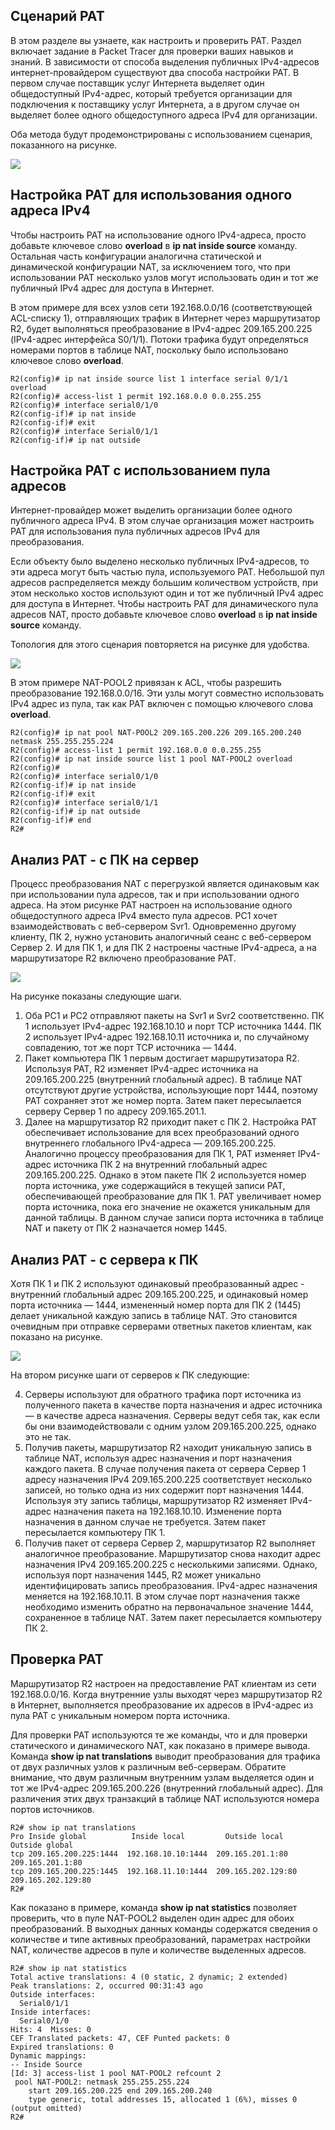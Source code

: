 <!-- 6.6.1 -->
## Сценарий  PAT

В этом разделе вы узнаете, как настроить и проверить PAT. Раздел включает задание в Packet Tracer для проверки ваших навыков и знаний. В зависимости от способа выделения публичных IPv4-адресов интернет-провайдером существуют два способа настройки PAT. В первом случае поставщик услуг Интернета выделяет один общедоступный IPv4-адрес, который требуется организации для подключения к поставщику услуг Интернета, а в другом случае он выделяет более одного общедоступного адреса IPv4 для организации.

Оба метода будут продемонстрированы с использованием сценария, показанного на рисунке.

![](./assets/6.6.1.png)
<!-- /courses/ensa-dl/ae8e8c86-34fd-11eb-ba19-f1886492e0e4/aeb54e64-34fd-11eb-ba19-f1886492e0e4/assets/c63dd192-1c46-11ea-af56-e368b99e9723.svg -->

<!--
На рисунке изображен процесс преобразования адресов порта. Внутренняя сеть из двух ПК с PC1 по адресу 192.168.10.10 и PC2 по адресу 192.168.11.10, подключенных к маршрутизатору R1 на последовательном подключении S0/1/0 к маршрутизатору R2. На внешнем подключении к Интернету R2 у вас есть два сервера Svr1 по адресу 209.165.201.1 и Srvr2 по адресу 209.165.202.129. Существует таблица NAT с четырьмя столбцами: Внутренний локальный адрес, Внутренний глобальный адрес, Внешний локальный адрес и Внешний глобальный адрес. PC1 имеет внутренний локальный IP-адрес 192.168.10. 10:1444 сопоставлен с внутренним глобальным адресом 209.165.200. 225:1444. Внешний локальный IP-адрес — это адрес назначения 209.165.201. 1:80, сопоставленный с 209.165.201. 1:80. PC2 имеет внутренний локальный IP-адрес 192.168.11. 10:1444 сопоставлен с внутренним глобальным IP-адресом 209.165.200. 226:1445. Адрес назначения PC2s — внешний глобальный IP-адрес 209.165.202. 129:80 сопоставлен с внешним глобальным IP-адресом 209.165.202. 129:80
-->

<!-- 6.6.2 -->
## Настройка PAT для использования одного адреса IPv4

Чтобы настроить PAT на использование одного IPv4-адреса, просто добавьте ключевое слово **overload** в **ip nat inside source** команду. Остальная часть конфигурации аналогична статической и динамической конфигурации NAT, за исключением того, что при использовании PAT несколько узлов могут использовать один и тот же публичный IPv4 адрес для доступа в Интернет.

В этом примере для всех узлов сети 192.168.0.0/16 (соответствующей ACL-списку 1), отправляющих трафик в Интернет через маршрутизатор R2, будет выполняться преобразование в IPv4-адрес 209.165.200.225 (IPv4-адрес интерфейса S0/1/1). Потоки трафика будут определяться номерами портов в таблице NAT, поскольку было использовано ключевое слово **overload**.

```
R2(config)# ip nat inside source list 1 interface serial 0/1/1 overload
R2(config)# access-list 1 permit 192.168.0.0 0.0.255.255
R2(config)# interface serial0/1/0
R2(config-if)# ip nat inside
R2(config-if)# exit
R2(config)# interface Serial0/1/1
R2(config-if)# ip nat outside
```

<!-- 6.6.3 -->
## Настройка PAT с использованием пула адресов

Интернет-провайдер может выделить организации более одного публичного адреса IPv4. В этом случае организация может настроить PAT для использования пула публичных адресов IPv4 для преобразования.

Если объекту было выделено несколько публичных IPv4-адресов, то эти адреса могут быть частью пула, используемого PAT. Небольшой пул адресов распределяется между большим количеством устройств, при этом несколько хостов используют один и тот же публичный IPv4 адрес для доступа в Интернет. Чтобы настроить PAT для динамического пула адресов NAT, просто добавьте ключевое слово **overload** в **ip nat inside source** команду.

Топология для этого сценария повторяется на рисунке для удобства.

![](./assets/6.6.3.png)
<!-- /courses/ensa-dl/ae8e8c86-34fd-11eb-ba19-f1886492e0e4/aeb54e64-34fd-11eb-ba19-f1886492e0e4/assets/c63ebbf2-1c46-11ea-af56-e368b99e9723.svg -->

<!--
На рисунке изображен процесс преобразования адресов порта. Внутренняя сеть из двух ПК с PC1 по адресу 192.168.10.10 и PC2 по адресу 192.168.11.10, подключенных к маршрутизатору R1 на последовательном подключении S0/1/0 к маршрутизатору R2. На внешнем подключении к Интернету R2 у вас есть два сервера Svr1 по адресу 209.165.201.1 и Srvr2 по адресу 209.165.202.129. Существует таблица NAT с четырьмя столбцами: Внутренний локальный адрес, Внутренний глобальный адрес, Внешний локальный адрес и Внешний глобальный адрес. PC1 имеет внутренний локальный IP-адрес 192.168.10. 10:1444 сопоставлен с внутренним глобальным адресом 209.165.200. 225:1444. Внешний локальный IP-адрес — это адрес назначения 209.165.201. 1:80, сопоставленный с 209.165.201. 1:80. PC2 имеет внутренний локальный IP-адрес 192.168.11. 10:1444 сопоставлен с внутренним глобальным IP-адресом 209.165.200. 226:1445. Адрес назначения PC2s — внешний глобальный IP-адрес 209.165.202. 129:80 сопоставлен с внешним глобальным IP-адресом 209.165.202. 129:80
-->

В этом примере NAT-POOL2 привязан к ACL, чтобы разрешить преобразование 192.168.0.0/16. Эти узлы могут совместно использовать IPv4 адрес из пула, так как PAT включен с помощью ключевого слова **overload**.

```
R2(config)# ip nat pool NAT-POOL2 209.165.200.226 209.165.200.240 netmask 255.255.255.224
R2(config)# access-list 1 permit 192.168.0.0 0.0.255.255
R2(config)# ip nat inside source list 1 pool NAT-POOL2 overload
R2(config)# 
R2(config)# interface serial0/1/0
R2(config-if)# ip nat inside
R2(config-if)# exit
R2(config)# interface serial0/1/1
R2(config-if)# ip nat outside
R2(config-if)# end
R2#
```

<!-- 6.6.4 -->
## Анализ PAT - c ПК на сервер

Процесс преобразования NAT с перегрузкой является одинаковым как при использовании пула адресов, так и при использовании одного адреса. На этом рисунке PAT настроен на использование одного общедоступного адреса IPv4 вместо пула адресов. PC1 хочет взаимодействовать с веб-сервером Svr1. Одновременно другому клиенту, ПК 2, нужно установить аналогичный сеанс с веб-сервером Сервер 2. И для ПК 1, и для ПК 2 настроены частные IPv4-адреса, а на маршрутизаторе R2 включено преобразование PAT.

![](./assets/6.6.4.png)
<!-- /courses/ensa-dl/ae8e8c86-34fd-11eb-ba19-f1886492e0e4/aeb54e64-34fd-11eb-ba19-f1886492e0e4/assets/c63fa652-1c46-11ea-af56-e368b99e9723.svg -->

На рисунке показаны следующие шаги.

1.  Оба PC1 и PC2 отправляют пакеты на Svr1 и Svr2 соответственно. ПК 1 использует IPv4-адрес 192.168.10.10 и порт TCP источника 1444. ПК 2 использует IPv4-адрес 192.168.10.11 источника и, по случайному совпадению, тот же порт TCP источника — 1444.
2.  Пакет компьютера ПК 1 первым достигает маршрутизатора R2. Используя PAT, R2 изменяет IPv4-адрес источника на 209.165.200.225 (внутренний глобальный адрес). В таблице NAT отсутствуют другие устройства, использующие порт 1444, поэтому PAT сохраняет этот же номер порта. Затем пакет пересылается серверу Сервер 1 по адресу 209.165.201.1.
3.  Далее на маршрутизатор R2 приходит пакет с ПК 2. Настройка PAT обеспечивает использование для всех преобразований одного внутреннего глобального IPv4-адреса — 209.165.200.225. Аналогично процессу преобразования для ПК 1, PAT изменяет IPv4-адрес источника ПК 2 на внутренний глобальный адрес 209.165.200.225. Однако в этом пакете ПК 2 используется номер порта источника, уже содержащийся в текущей записи PAT, обеспечивающей преобразование для ПК 1. PAT увеличивает номер порта источника, пока его значение не окажется уникальным для данной таблицы. В данном случае записи порта источника в таблице NAT и пакету от ПК 2 назначается номер 1445.

<!--
На рисунке изображен анализ PAT от ПК к серверу. Внутренняя сеть из двух ПК с PC1 по адресу 192.168.10.10 и PC2 по адресу 192.168.11.10, подключенных к маршрутизатору R1 на последовательном подключении S0/1/0 к маршрутизатору R2. На внешнем подключении к Интернету R2 у вас есть два сервера Svr1 по адресу 209.165.201.1 и Srvr2 по адресу 209.165.202.129. Существует таблица NAT с четырьмя столбцами: Внутренний локальный адрес, Внутренний глобальный адрес, Внешний локальный адрес и Внешний глобальный адрес. PC1 имеет внутренний локальный IP-адрес 192.168.10. 10:1444 сопоставлен с внутренним глобальным адресом 209.165.200. 225:1444. Внешний локальный IP-адрес — это адрес назначения 209.165.201. 1:80, сопоставленный с 209.165.201. 1:80. PC2 имеет внутренний локальный IP-адрес 192.168.11. 10:1444 сопоставлен с внутренним глобальным IP-адресом 209.165.200. 226:1445. Адрес назначения PC2s — внешний глобальный IP-адрес 209.165.202. 129:80 сопоставлен с внешним глобальным IP-адресом 209.165.202. 129:80
-->

<!-- 6.6.5 -->
## Анализ PAT - с сервера к ПК

Хотя ПК 1 и ПК 2 используют одинаковый преобразованный адрес - внутренний глобальный адрес 209.165.200.225, и одинаковый номер порта источника — 1444, измененный номер порта для ПК 2 (1445) делает уникальной каждую запись в таблице NAT. Это становится очевидным при отправке серверами ответных пакетов клиентам, как показано на рисунке.

![](./assets/6.6.5.png)
<!-- /courses/ensa-dl/ae8e8c86-34fd-11eb-ba19-f1886492e0e4/aeb54e64-34fd-11eb-ba19-f1886492e0e4/assets/c64090b0-1c46-11ea-af56-e368b99e9723.svg -->

На втором рисунке шаги от серверов к ПК следующие:

4.  Серверы используют для обратного трафика порт источника из полученного пакета в качестве порта назначения и адрес источника — в качестве адреса назначения. Серверы ведут себя так, как если бы они взаимодействовали с одним узлом 209.165.200.225, однако это не так.
5.  Получив пакеты, маршрутизатор R2 находит уникальную запись в таблице NAT, используя адрес назначения и порт назначения каждого пакета. В случае получения пакета от сервера Сервер 1 адресу назначения IPv4 209.165.200.225 соответствует несколько записей, но только одна из них содержит порт назначения 1444. Используя эту запись таблицы, маршрутизатор R2 изменяет IPv4-адрес назначения пакета на 192.168.10.10. Изменение порта назначения в данном случае не требуется. Затем пакет пересылается компьютеру ПК 1.
6.  Получив пакет от сервера Сервер 2, маршрутизатор R2 выполняет аналогичное преобразование. Маршрутизатор снова находит адрес назначения IPv4 209.165.200.225 с несколькими записями. Однако, используя порт назначения 1445, R2 может уникально идентифицировать запись преобразования. IPv4-адрес назначения меняется на 192.168.10.11. В этом случае порт назначения также необходимо изменить обратно на первоначальное значение 1444, сохраненное в таблице NAT. Затем пакет пересылается компьютеру ПК 2.

<!--
На рисунке изображен анализ PAT от сервера к ПК. Внутренняя сеть из двух ПК с PC1 по адресу 192.168.10.10 и PC2 по адресу 192.168.11.10, подключенных к маршрутизатору R1 на последовательном подключении S0/1/0 к маршрутизатору R2. На внешнем подключении к Интернету R2 у вас есть два сервера Svr1 по адресу 209.165.201.1 и Srvr2 по адресу 209.165.202.129. Существует таблица NAT с четырьмя столбцами: Внутренний локальный адрес, Внутренний глобальный адрес, Внешний локальный адрес и Внешний глобальный адрес. PC1 имеет внутренний локальный IP-адрес 192.168.10. 10:1444 сопоставлен с внутренним глобальным адресом 209.165.200. 225:1444. Внешний локальный IP-адрес — это адрес назначения 209.165.201. 1:80, сопоставленный с 209.165.201. 1:80. PC2 имеет внутренний локальный IP-адрес 192.168.11. 10:1444 сопоставлен с внутренним глобальным IP-адресом 209.165.200. 226:1445. Адрес назначения PC2s — внешний глобальный IP-адрес 209.165.202. 129:80 сопоставлен с внешним глобальным IP-адресом 209.165.202. 129:80
-->

<!-- 6.6.6 -->
## Проверка PAT

Маршрутизатор R2 настроен на предоставление PAT клиентам из сети 192.168.0.0/16. Когда внутренние узлы выходят через маршрутизатор R2 в Интернет, выполняется преобразование их адресов в IPv4-адрес из пула PAT с уникальным номером порта источника.

Для проверки PAT используются те же команды, что и для проверки статического и динамического NAT, как показано в примере вывода. Команда **show ip nat translations** выводит преобразования для трафика от двух различных узлов к различным веб-серверам. Обратите внимание, что двум различным внутренним узлам выделяется один и тот же IPv4-адрес 209.165.200.226 (внутренний глобальный адрес). Для различения этих двух транзакций в таблице NAT используются номера портов источников.

```
R2# show ip nat translations
Pro Inside global          Inside local         Outside local      Outside global
tcp 209.165.200.225:1444  192.168.10.10:1444  209.165.201.1:80   209.165.201.1:80
tcp 209.165.200.225:1445  192.168.11.10:1444  209.165.202.129:80 209.165.202.129:80
R2#
```

Как показано в примере, команда **show ip nat statistics** позволяет проверить, что в пуле NAT-POOL2 выделен один адрес для обоих преобразований. В выходных данных команды содержатся сведения о количестве и типе активных преобразований, параметрах настройки NAT, количестве адресов в пуле и количестве выделенных адресов.

```
R2# show ip nat statistics 
Total active translations: 4 (0 static, 2 dynamic; 2 extended)
Peak translations: 2, occurred 00:31:43 ago
Outside interfaces:
  Serial0/1/1
Inside interfaces: 
  Serial0/1/0
Hits: 4  Misses: 0
CEF Translated packets: 47, CEF Punted packets: 0
Expired translations: 0
Dynamic mappings:
-- Inside Source
[Id: 3] access-list 1 pool NAT-POOL2 refcount 2
 pool NAT-POOL2: netmask 255.255.255.224
	start 209.165.200.225 end 209.165.200.240
	type generic, total addresses 15, allocated 1 (6%), misses 0
(output omitted)
R2#
```

